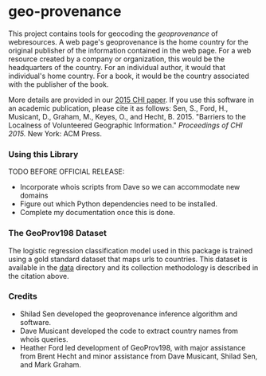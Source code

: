# geo-provenance

This project contains tools for geocoding the *geoprovenance* of webresources.
A web page's geoprovenance is the home country for the original publisher of the information contained in the web page.
For a web resource created by a company or organization, this would be the headquarters of the country.
For an individual author, it would that individual's home country.
For a book, it would be the country associated with the publisher of the book.

More details are provided in our [2015 CHI paper](http://www-users.cs.umn.edu/~bhecht/publications/localnessgeography_CHI2015.pdf). If you use this software in an academic publication, please cite it as follows: Sen, S., Ford, H., Musicant, D., Graham, M., Keyes, O., and Hecht, B. 2015. "Barriers to the Localness of Volunteered Geographic Information." *Proceedings of CHI 2015.* New York: ACM Press.

### Using this Library

TODO BEFORE OFFICIAL RELEASE:
* Incorporate whois scripts from Dave so we can accommodate new domains
* Figure out which Python dependencies need to be installed.
* Complete my documentation once this is done.

### The GeoProv198 Dataset

The logistic regression classification model used in this package is trained using a gold standard dataset that maps urls to countries. This dataset is available in the [data](https://github.com/shilad/geo-provenance/blob/master/data/geoprov198.tsv) directory and its collection methodology is described in the citation above.

### Credits

* Shilad Sen developed the geoprovenance inference algorithm and software.
* Dave Musicant developed the code to extract country names from whois queries.
* Heather Ford led development of GeoProv198, with major assistance from Brent Hecht and minor assistance from Dave Musicant, Shilad Sen, and Mark Graham.
